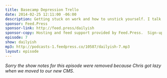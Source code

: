 ```yaml
---
title: Basecamp Depression Trello
date: 2014-02-25 12:11:00 -06:00
description: Getting stuck on work and how to unstick yourself. I talk about the idea of changing the tools I use to help switch my brain back to work mode.
sponsor: Feed.Press
sponsor-link: http://feed.press/dailyish
sponsor-copy: Hosting and feed support provided by Feed.Press.  Sign-up today and try FeedPress on a 14 day trial (no contracts or commitments). Use promo code "dailyish" during checkout to get 10% off your first year.
episode: 7
show: dailyish
mp3: http://podcasts-1.feedpress.co/10587/dailyish-7.mp3
layout: episode
---
```


<em>Sorry the show notes for this episode were removed because Chris got lazy when we moved to our new CMS</em>.
